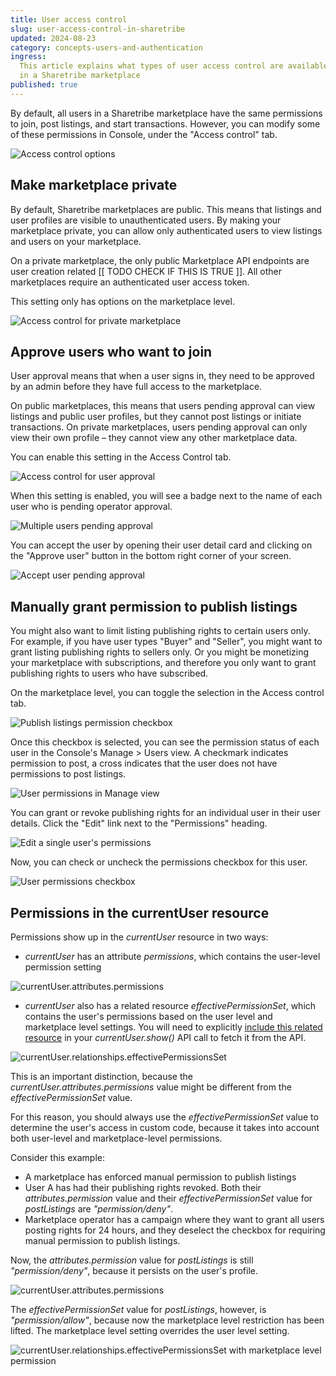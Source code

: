 ```yaml
---
title: User access control
slug: user-access-control-in-sharetribe
updated: 2024-08-23
category: concepts-users-and-authentication
ingress:
  This article explains what types of user access control are available
  in a Sharetribe marketplace
published: true
---
```


By default, all users in a Sharetribe marketplace have the same
permissions to join, post listings, and start transactions. However, you
can modify some of these permissions in Console, under the "Access
control" tab.

![Access control options](./access_control_blank.png)

## Make marketplace private

By default, Sharetribe marketplaces are public. This means that listings
and user profiles are visible to unauthenticated users. By making your
marketplace private, you can allow only authenticated users to view
listings and users on your marketplace.

On a private marketplace, the only public Marketplace API endpoints are
user creation related [[ TODO CHECK IF THIS IS TRUE ]]. All other
marketplaces require an authenticated user access token.

This setting only has options on the marketplace level.

![Access control for private marketplace](./access_control_private_marketplace.png)

## Approve users who want to join

User approval means that when a user signs in, they need to be approved
by an admin before they have full access to the marketplace.

On public marketplaces, this means that users pending approval can view
listings and public user profiles, but they cannot post listings or
initiate transactions. On private marketplaces, users pending approval
can only view their own profile – they cannot view any other marketplace
data.

You can enable this setting in the Access Control tab.

![Access control for user approval](./access_control_user_approval.png)

When this setting is enabled, you will see a badge next to the name of
each user who is pending operator approval.

![Multiple users pending approval](./access_control_pending_users.png)

You can accept the user by opening their user detail card and clicking
on the "Approve user" button in the bottom right corner of your screen.

![Accept user pending approval](./access_control_pending_user.png)

## Manually grant permission to publish listings

You might also want to limit listing publishing rights to certain users
only. For example, if you have user types "Buyer" and "Seller", you
might want to grant listing publishing rights to sellers only. Or you
might be monetizing your marketplace with subscriptions, and therefore
you only want to grant publishing rights to users who have subscribed.

On the marketplace level, you can toggle the selection in the Access
control tab.

![Publish listings permission checkbox](./access_control_publishing_permission.png)

Once this checkbox is selected, you can see the permission status of
each user in the Console's Manage > Users view. A checkmark indicates
permission to post, a cross indicates that the user does not have
permissions to post listings.

![User permissions in Manage view](./users_view_permissions.png)

You can grant or revoke publishing rights for an individual user in
their user details. Click the "Edit" link next to the "Permissions"
heading.

![Edit a single user's permissions](./edit_user_permissions.png)

Now, you can check or uncheck the permissions checkbox for this user.

![User permissions checkbox](./user_publish_listings_checkbox.png)

## Permissions in the currentUser resource

Permissions show up in the _currentUser_ resource in two ways:

- _currentUser_ has an attribute _permissions_, which contains the
  user-level permission setting

![currentUser.attributes.permissions](./current_user_permissions_attribute.png)

- _currentUser_ also has a related resource _effectivePermissionSet_,
  which contains the user's permissions based on the user level and
  marketplace level settings. You will need to explicitly
  [include this related resource](https://www.sharetribe.com/api-reference/#including-related-resources)
  in your _currentUser.show()_ API call to fetch it from the API.

![currentUser.relationships.effectivePermissionsSet](./current_user_effectivePermissionSet.png)

This is an important distinction, because the
_currentUser.attributes.permissions_ value might be different from the
_effectivePermissionSet_ value.

For this reason, you should always use the _effectivePermissionSet_
value to determine the user's access in custom code, because it takes
into account both user-level and marketplace-level permissions.

Consider this example:

- A marketplace has enforced manual permission to publish listings
- User A has had their publishing rights revoked. Both their
  _attributes.permission_ value and their _effectivePermissionSet_ value
  for _postListings_ are _"permission/deny"_.
- Marketplace operator has a campaign where they want to grant all users
  posting rights for 24 hours, and they deselect the checkbox for
  requiring manual permission to publish listings.

Now, the _attributes.permission_ value for _postListings_ is still
_"permission/deny"_, because it persists on the user's profile.

![currentUser.attributes.permissions](./current_user_permissions_attribute.png)

The _effectivePermissionSet_ value for _postListings_, however, is
_"permission/allow"_, because now the marketplace level restriction has
been lifted. The marketplace level setting overrides the user level
setting.

![currentUser.relationships.effectivePermissionsSet with marketplace level permission](./current_user_effectivePermissionSet_allow.png)
